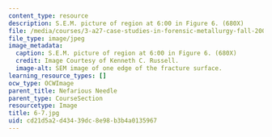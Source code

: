 ```yaml
---
content_type: resource
description: S.E.M. picture of region at 6:00 in Figure 6. (680X)
file: /media/courses/3-a27-case-studies-in-forensic-metallurgy-fall-2007/cd21d5a2d43439dc8e98b3b4a0135967_6-7.jpg
file_type: image/jpeg
image_metadata:
  caption: S.E.M. picture of region at 6:00 in Figure 6. (680X)
  credit: Image Courtesy of Kenneth C. Russell.
  image-alt: SEM image of one edge of the fracture surface.
learning_resource_types: []
ocw_type: OCWImage
parent_title: Nefarious Needle
parent_type: CourseSection
resourcetype: Image
title: 6-7.jpg
uid: cd21d5a2-d434-39dc-8e98-b3b4a0135967
---
```

